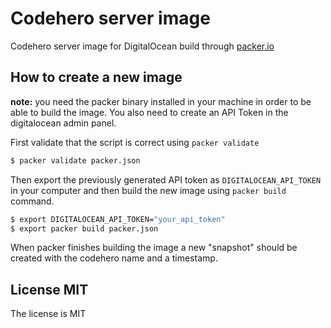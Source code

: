 # Codehero server image

Codehero server image for DigitalOcean build through [packer.io][packer]

## How to create a new image

**note:** you need the packer binary installed in your machine in order to be
able to build the image. You also need to create an API Token in the
digitalocean admin panel.

First validate that the script is correct using `packer validate`

```bash
$ packer validate packer.json
```

Then export the previously generated API token as `DIGITALOCEAN_API_TOKEN` in
your computer and then build the new image using `packer build` command.

```bash
$ export DIGITALOCEAN_API_TOKEN="your_api_token"
$ export packer build packer.json
```

When packer finishes building the image a new "snapshot" should be created with
the codehero name and a timestamp.

## License MIT

The license is MIT

[packer]: https://packer.io/
